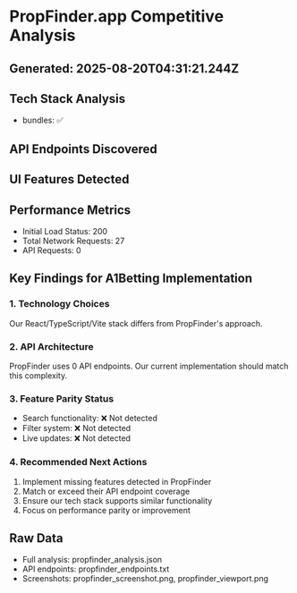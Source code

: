 # PropFinder.app Competitive Analysis

## Generated: 2025-08-20T04:31:21.244Z

## Tech Stack Analysis
- bundles: ✅

## API Endpoints Discovered


## UI Features Detected


## Performance Metrics
- Initial Load Status: 200
- Total Network Requests: 27
- API Requests: 0

## Key Findings for A1Betting Implementation

### 1. Technology Choices
Our React/TypeScript/Vite stack differs from PropFinder's approach.

### 2. API Architecture
PropFinder uses 0 API endpoints. Our current implementation should match this complexity.

### 3. Feature Parity Status
- Search functionality: ❌ Not detected
- Filter system: ❌ Not detected
- Live updates: ❌ Not detected

### 4. Recommended Next Actions
1. Implement missing features detected in PropFinder
2. Match or exceed their API endpoint coverage
3. Ensure our tech stack supports similar functionality
4. Focus on performance parity or improvement

## Raw Data
- Full analysis: propfinder_analysis.json
- API endpoints: propfinder_endpoints.txt
- Screenshots: propfinder_screenshot.png, propfinder_viewport.png
